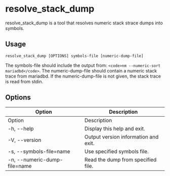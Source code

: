 
# resolve_stack_dump

resolve_stack_dump is a tool that resolves numeric stack strace dumps into symbols.


## Usage


```
resolve_stack_dump [OPTIONS] symbols-file [numeric-dump-file]
```

The symbols-file should include the output from: `<code>nm --numeric-sort mariadbd</code>`.
The numeric-dump-file should contain a numeric stack trace from mariadbd.
If the numeric-dump-file is not given, the stack trace is read from stdin.


## Options



| Option | Description |
| --- | --- |
| Option | Description |
| -h, --help | Display this help and exit. |
| -V, --version | Output version information and exit. |
| -s, --symbols-file=name | Use specified symbols file. |
| -n, --numeric-dump-file=name | Read the dump from specified file. |


